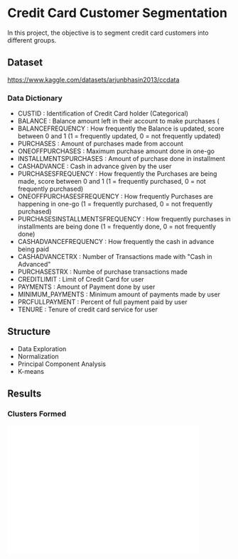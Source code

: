 # Credit Card Customer Segmentation

In this project, the objective is to segment credit card customers into different groups.

## Dataset
https://www.kaggle.com/datasets/arjunbhasin2013/ccdata

###  Data Dictionary
* CUSTID : Identification of Credit Card holder (Categorical)
* BALANCE : Balance amount left in their account to make purchases (
* BALANCEFREQUENCY : How frequently the Balance is updated, score between 0 and 1 (1 = frequently updated, 0 = not frequently updated)
* PURCHASES : Amount of purchases made from account
* ONEOFFPURCHASES : Maximum purchase amount done in one-go
* INSTALLMENTSPURCHASES : Amount of purchase done in installment
* CASHADVANCE : Cash in advance given by the user
* PURCHASESFREQUENCY : How frequently the Purchases are being made, score between 0 and 1 (1 = frequently purchased, 0 = not frequently purchased)
* ONEOFFPURCHASESFREQUENCY : How frequently Purchases are happening in one-go (1 = frequently purchased, 0 = not frequently purchased)
* PURCHASESINSTALLMENTSFREQUENCY : How frequently purchases in installments are being done (1 = frequently done, 0 = not frequently done)
* CASHADVANCEFREQUENCY : How frequently the cash in advance being paid
* CASHADVANCETRX : Number of Transactions made with "Cash in Advanced"
* PURCHASESTRX : Numbe of purchase transactions made
* CREDITLIMIT : Limit of Credit Card for user
* PAYMENTS : Amount of Payment done by user
* MINIMUM_PAYMENTS : Minimum amount of payments made by user
* PRCFULLPAYMENT : Percent of full payment paid by user
* TENURE : Tenure of credit card service for user

## Structure
* Data Exploration
* Normalization
* Principal Component Analysis 
* K-means

## Results

### Clusters Formed
![Clusters](clusters.png)

